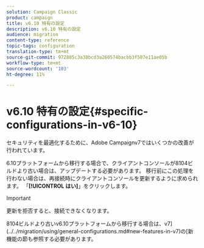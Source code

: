 ```yaml
---
solution: Campaign Classic
product: campaign
title: v6.10 特有の設定
description: v6.10 特有の設定
audience: migration
content-type: reference
topic-tags: configuration
translation-type: tm+mt
source-git-commit: 972885c3a38bcd3a260574bacbb3f507e11ae05b
workflow-type: tm+mt
source-wordcount: '103'
ht-degree: 11%

---
```



# v6.10 特有の設定{#specific-configurations-in-v6-10}

セキュリティを最適化するために、Adobe Campaignv7ではいくつかの改善が行われています。

6.10プラットフォームから移行する場合で、クライアントコンソールが8104ビルドより古い場合は、アップデートする必要があります。 移行前にこの処理を行わない場合は、再接続時にクライアントコンソールを更新するように求められます。 「**[!UICONTROL はい]**」をクリックします。

>[!IMPORTANT]
>
>更新を拒否すると、接続できなくなります。

8104ビルドより古いv6.10プラットフォームから移行する場合は、v7](../../migration/using/general-configurations.md#new-features-in-v7)の[新機能の節も参照する必要があります。
